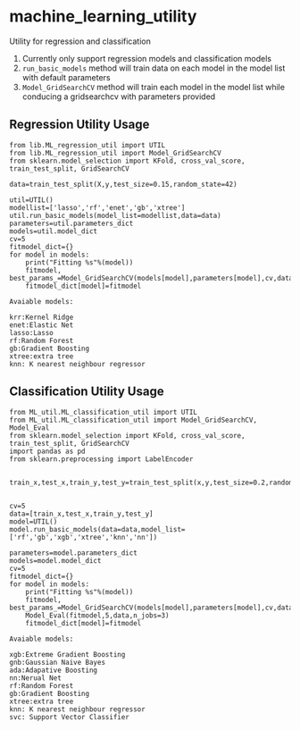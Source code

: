 # machine_learning_utility
Utility for regression and classification
1. Currently only support regression models and classification models
2. `run_basic_models` method will train data on each model in the model list with default parameters
3. `Model_GridSearchCV` method will train each model in the model list while conducing a gridsearchcv with parameters provided
## Regression Utility Usage
```
from lib.ML_regression_util import UTIL
from lib.ML_regression_util import Model_GridSearchCV
from sklearn.model_selection import KFold, cross_val_score, train_test_split, GridSearchCV

data=train_test_split(X,y,test_size=0.15,random_state=42)

util=UTIL()
modellist=['lasso','rf','enet','gb','xtree']
util.run_basic_models(model_list=modellist,data=data)
parameters=util.parameters_dict
models=util.model_dict
cv=5
fitmodel_dict={}
for model in models:
    print("Fitting %s"%(model))
    fitmodel, best_params_=Model_GridSearchCV(models[model],parameters[model],cv,data,name=model,n_jobs=3,logtrans=False)
    fitmodel_dict[model]=fitmodel
```
>
    Avaiable models:
    
    krr:Kernel Ridge
    enet:Elastic Net
    lasso:Lasso
    rf:Random Forest
    gb:Gradient Boosting
    xtree:extra tree
    knn: K nearest neighbour regressor
## Classification Utility Usage
```
from ML_util.ML_classification_util import UTIL
from ML_util.ML_classification_util import Model_GridSearchCV, Model_Eval
from sklearn.model_selection import KFold, cross_val_score, train_test_split, GridSearchCV
import pandas as pd
from sklearn.preprocessing import LabelEncoder

                                                         
train_x,test_x,train_y,test_y=train_test_split(x,y,test_size=0.2,random_state=44)


cv=5
data=[train_x,test_x,train_y,test_y]
model=UTIL()
model.run_basic_models(data=data,model_list=['rf','gb','xgb','xtree','knn','nn'])

parameters=model.parameters_dict
models=model.model_dict
cv=5
fitmodel_dict={}
for model in models:
    print("Fitting %s"%(model))
    fitmodel, best_params_=Model_GridSearchCV(models[model],parameters[model],cv,data,name=model,n_jobs=3,logtrans=False)
    Model_Eval(fitmodel,5,data,n_jobs=3)
    fitmodel_dict[model]=fitmodel

```
>
    Avaiable models:
    
    xgb:Extreme Gradient Boosting
    gnb:Gaussian Naive Bayes
    ada:Adapative Boosting
    nn:Nerual Net
    rf:Random Forest
    gb:Gradient Boosting
    xtree:extra tree
    knn: K nearest neighbour regressor
    svc: Support Vector Classifier

